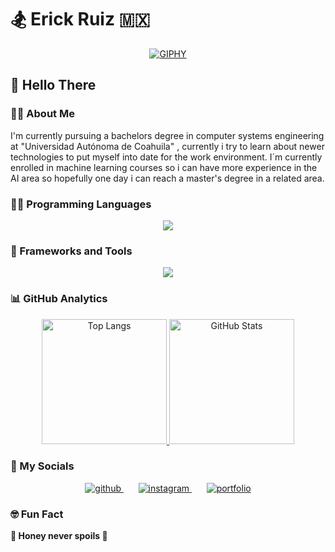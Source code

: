 # 🏂 Erick Ruiz 🇲🇽
<div align="center">
  <a href="[ErickRz21](https://github.com/ErickRz21)">
    <img src="https://media.giphy.com/media/jTNG3RF6EwbkpD4LZx/giphy.gif" alt="GIPHY">
  </a>
</div>

## 👋 Hello There

### 🤷🏼 About Me
I'm currently pursuing a bachelors degree in computer systems engineering at "Universidad Autónoma de Coahuila" , currently i try to learn about newer technologies to put myself into date for the work environment. I´m currently enrolled in machine learning courses so i can have more experience in the AI area so hopefully one day i can reach a master's degree in a related area.

### 👨‍💻 Programming Languages
<p align="center">
  <a href="https://skillicons.dev">
    <img src="https://skillicons.dev/icons?i=python,javascript,java,ruby,swift&theme=light" />
  </a>
</p>

### 🧰 Frameworks and Tools
<p align="center">
  <a href="https://skillicons.dev">
    <img src="https://skillicons.dev/icons?i=git,astro,react,typescript,tensorflow,bun,nodejs,html,css,tailwind,mysql,rails,markdown,linux,windows,vscode&theme=light&perline=8" />
  </a>
</p>

### 📊 GitHub Analytics
<div align="center">
  <a href="[https://github.com/ErickRz21/github-readme-stats](https://github.com/ErickRz21?tab=repositories)">
    <img src="https://github-readme-stats.vercel.app/api/top-langs/?username=ErickRz21&layout=donut&show_icons=true&theme=radical" alt="Top Langs" style="height: 200px;">
  </a>
  <img src="https://github-readme-stats.vercel.app/api?username=ErickRz21&show_icons=true&theme=radical" alt="GitHub Stats" style="height: 200px;">
</div>

### 🔗 My Socials
<div align="center">
  <a href="https://github.com/ErickRz21">
    <img src="https://img.shields.io/badge/GitHub-000000?style=for-the-badge&logo=GitHub&logoColor=white" alt="github">
  </a>
  &nbsp;&nbsp;&nbsp;&nbsp;&nbsp;
  <a href="https://www.instagram.com/ericks_ruiz/">
    <img src="https://img.shields.io/badge/Instagram-message?style=for-the-badge&logo=Instagram&logoColor=white&color=%235851DB" alt="instagram">
  </a>
  &nbsp;&nbsp;&nbsp;&nbsp;&nbsp;
  <a href="https://erickrz21.github.io">
    <img src="https://img.shields.io/badge/portfolio-red?style=for-the-badge&logoColor=white&color=E02947" alt="portfolio">
  </a>
</div>


### 🤓 Fun Fact
<strong>🐝 Honey never spoils 🍯<strong>

<!--
**ErickRz21/ErickRz21** is a ✨ _special_ ✨ repository because its `README.md` (this file) appears on your GitHub profile.

Here are some ideas to get you started:

- 🔭 I’m currently working on ...
- 🌱 I’m currently learning ...
- 👯 I’m looking to collaborate on ...
- 🤔 I’m looking for help with ...
- 💬 Ask me about ...
- 📫 How to reach me: ...
- 😄 Pronouns: ...
- ⚡ Fun fact: ...
-->
